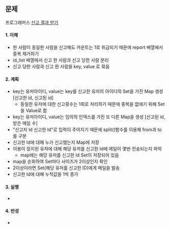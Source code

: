 ## 문제

프로그래머스 [신고 결과 받기](https://school.programmers.co.kr/learn/courses/30/lessons/92334?language=java)

#### 1. 이해

- 한 사람이 동일한 사람을 신고해도 카운트는 1로 취급되기 때문에 report 배열에서 중복 제거하기
- id_list 배열에서 신고 한 사람과 신고 당한 사람 분리
- 신고 당한 사람과 신고 한 사람을 key, value 로 묶음

#### 2. 계획

- key는 유저아이디, value는 key를 신고한 유저의 아이디의 Set을 가진 Map 생성 [신고한 id, 신고된 id]
    - 동일한 유저에 대한 신고횟수는 1회로 처리하기 때문에 중복을 없애기 위해 Set을 Value로 함
- key는 유저아이디, value는 임의의 인덱스를 가진 또 다른 Map을 생성 [신고된 id, 받은 메일 수]
- "신고자 Id 신고한 Id"로 입력이 주어지기 때문에 split()함수를 이용해 from과 to를 구분
- 신고한 Id에 대해 누가 신고했는지 Map에 저장
- 이용이 정지된 유저에 대해 해당 유저를 신고한 Id에 메일이 몇번 전송되는지 파악
    - map에는 해당 유저를 신고한 Id Set이 저장되어 있음
- map을 순회하여 Set마다 사이즈가 2이상인지 확인
- 2이상이라면 Set(해당 유저를 신고한 ID)에게 메일을 발송
- 신고한 Id에 대해 누적값을 1씩 증가

#### 3. 실행
- 

#### 4. 반성
- 

